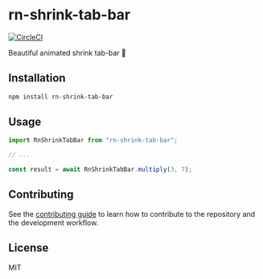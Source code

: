 # rn-shrink-tab-bar

[![CircleCI](https://circleci.com/gh/J3j3m/rn-shrink-tab-bar.svg?style=shield)](https://circleci.com/gh/J3j3m/rn-shrink-tab-bar)

Beautiful animated shrink tab-bar 💎 

## Installation

```sh
npm install rn-shrink-tab-bar
```

## Usage

```js
import RnShrinkTabBar from "rn-shrink-tab-bar";

// ...

const result = await RnShrinkTabBar.multiply(3, 7);
```

## Contributing

See the [contributing guide](CONTRIBUTING.md) to learn how to contribute to the repository and the development workflow.

## License

MIT
